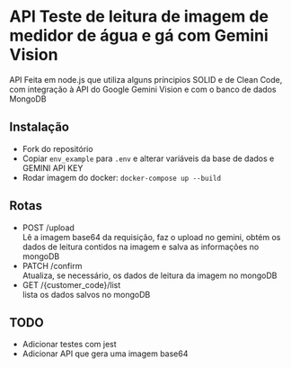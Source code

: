 # API Teste de leitura de imagem de medidor de água e gá com Gemini Vision  
API Feita em node.js que utiliza alguns príncipios SOLID e de Clean Code, com integração à API do Google Gemini Vision e com o banco de dados MongoDB

## Instalação 
 - Fork do repositório
 - Copiar `env_example` para `.env` e alterar variáveis da base de dados e GEMINI API KEY  
 - Rodar imagem do docker: `docker-compose up --build`  


## Rotas  
 * POST /upload  
   Lê a imagem base64 da requisição, faz o upload no gemini, obtém os dados de leitura contidos na imagem e salva as informações no mongoDB  
 * PATCH /confirm  
   Atualiza, se necessário, os dados de leitura da imagem no mongoDB  
 * GET /{customer_code}/list  
   lista os dados salvos no mongoDB  

## TODO  
 - Adicionar testes com jest   
 - Adicionar API que gera uma imagem base64